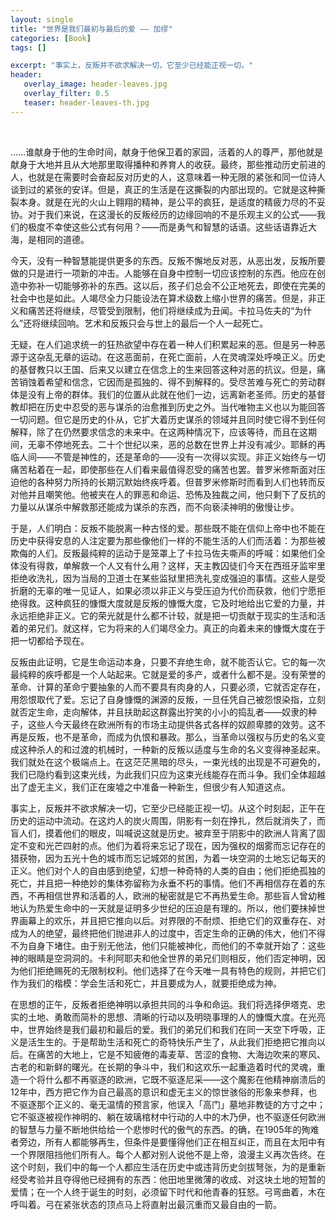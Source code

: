 ```yaml
---
layout: single
title: "世界是我们最初与最后的爱 —— 加缪"
categories: [Book]
tags: []

excerpt: "事实上，反叛并不欲求解决一切，它至少已经能正视一切。"
header:
   overlay_image: header-leaves.jpg
   overlay_filter: 0.5
   teaser: header-leaves-th.jpg
---
```

 


……谁献身于他的生命时间，献身于他保卫着的家园，活着的人的尊严，那他就是献身于大地并且从大地那里取得播种和养育人的收获。最终，那些推动历史前进的人，也就是在需要时会奋起反对历史的人，这意味着一种无限的紧张和同一位诗人谈到过的紧张的安详。但是，真正的生活是在这撕裂的内部出现的。它就是这种撕裂本身。就是在光的火山上翱翔的精神，是公平的疯狂，是适度的精疲力尽的不妥协。对于我们来说，在这漫长的反叛经历的边缘回响的不是乐观主义的公式——我们的极度不幸使这些公式有何用？——而是勇气和智慧的话语。这些话语靠近大海，是相同的道德。

今天，没有一种智慧能提供更多的东西。反叛不懈地反对恶，从恶出发，反叛所要做的只是进行一项新的冲击。人能够在自身中控制一切应该控制的东西。他应在创造中弥补一切能够弥补的东西。这以后，孩子们总会不公正地死去，即使在完美的社会中也是如此。人竭尽全力只能设法在算术级数上缩小世界的痛苦。但是，非正义和痛苦还将继续，尽管受到限制，他们将继续成为丑闻。卡拉马佐夫的“为什么”还将继续回响。艺术和反叛只会与世上的最后一个人一起死亡。 

无疑，在人们追求统一的狂热欲望中存在着一种人们积累起来的恶。但是另一种恶源于这杂乱无章的运动。在这恶面前，在死亡面前，人在灵魂深处呼唤正义。历史的基督教只以王国、后来又以建立在信念上的生来回答这种对恶的抗议。但是，痛苦销蚀着希望和信念，它因而是孤独的、得不到解释的。受尽苦难与死亡的劳动群体是没有上帝的群体。我们的位置从此就在他们一边，远离新老圣师。历史的基督教却把在历史中忍受的恶与谋杀的治愈推到历史之外。当代唯物主义也以为能回答一切问题。但它是历史的仆从，它扩大着历史谋杀的领域并且同时使它得不到任何解释，除了在仍然要求信念的未来中。在这两种情况下，应该等待，而且在这期间，无辜不停地死去。二十个世纪以来，恶的总数在世界上并没有减少。耶稣的再临人间——不管是神性的，还是革命的——没有一次得以实现。非正义始终与一切痛苦粘着在一起，即使那些在人们看来最值得忍受的痛苦也罢。普罗米修斯面对压迫他的各种努力所持的长期沉默始终疾呼着。但普罗米修斯时而看到人们也转而反对他并且嘲笑他。他被夹在人的罪恶和命运、恐怖及独裁之间，他只剩下了反抗的力量以从谋杀中解救那还能成为谋杀的东西，而不向亵渎神明的傲慢让步。

于是，人们明白：反叛不能脱离一种古怪的爱。那些既不能在信仰上帝中也不能在历史中获得安息的人注定要为那些像他们一样的不能生活的人们而活着：为那些被欺侮的人们。反叛最纯粹的运动于是笼罩上了卡拉马佐夫嘶声的呼喊：如果他们全体没有得救，单解救一个人又有什么用？这样，天主教囚徒们今天在西班牙监牢里拒绝收洗礼，因为当局的卫道士在某些监狱里把洗礼变成强迫的事情。这些人是受折磨的无辜的唯一见证人，如果必须以非正义与受压迫为代价而获救，他们宁愿拒绝得救。这种疯狂的慷慨大度就是反叛的慷慨大度，它及时地给出它爱的力量，并永远拒绝非正义。它的荣光就是什么都不计较，就是把一切贡献于现实的生活和活着的弟兄们。就这样，它为将来的人们竭尽全力。真正的向着未来的慷慨大度在于把一切都给予现在。

反叛由此证明，它是生命运动本身，只要不弃绝生命，就不能否认它。它的每一次最纯粹的疾呼都是一个人站起来。它就是爱的多产，或者什么都不是。没有荣誉的革命、计算的革命宁要抽象的人而不要具有肉身的人，只要必须，它就否定存在，用怨恨取代了爱。忘记了自身慷慨的渊源的反叛，一旦任凭自己被怨恨染指，立刻就否定生命，走向解体，并且扶助起这群露出狞笑的小小的捣乱者——奴隶的种子，这些人今天最终在欧洲所有的市场主动提供各式各样的奴颜卑膝的效劳。这不再是反叛，也不是革命，而成为仇恨和暴政。那么，当革命以强权与历史的名义变成这种杀人的和过渡的机械时，一种新的反叛以适度与生命的名义变得神圣起来。我们就处在这个极端点上。在这茫茫黑暗的尽头，一束光线的出现是不可避免的，我们已隐约看到这束光线，为此我们只应为这束光线能存在而斗争。我们全体超越出了虚无主义，我们正在废墟之中准备一种新生，但很少有人知道这点。

事实上，反叛并不欲求解决一切，它至少已经能正视一切。从这个时刻起，正午在历史的运动中流动。在这灼人的炭火周围，阴影有一刻在挣扎，然后就消失了，而盲人们，摸着他们的眼皮，叫喊说这就是历史。被弃至于阴影中的欧洲人背离了固定不变和光芒四射的点。他们为着将来忘记了现在，因为强权的烟雾而忘记存在的猎获物，因为五光十色的城市而忘记城郊的贫困，为着一块空洞的土地忘记每天的正义。他们对个人的自由感到绝望，幻想一种奇特的人类的自由；他们拒绝孤独的死亡，并且把一种绝妙的集体弥留称为永垂不朽的事情。他们不再相信存在着的东西，不再相信世界和活着的人，欧洲的秘密就是它不再热爱生命。那些盲人曾幼稚地认为热爱生命中的一天就是证明多少世纪的压迫是有理的。所以，他们要抹掉世界画幕上的欢乐，并且把它推向以后。对界限的不耐烦、拒绝它们的双重存在、对成为人的绝望，最终把他们抛进非人的过度中，否定生命的正确的伟大，他们不得不为自身下堵住。由于别无他法，他们只能被神化，而他们的不幸就开始了：这些神的眼睛是空洞洞的。卡利阿耶夫和他全世界的弟兄们则相反，他们否定神明，因为他们拒绝赐死的无限制权利。他们选择了在今天唯一具有特色的规则，并把它们作为我们的楷模：学会生活和死亡，并且要成为人，就要拒绝成为神。

在思想的正午，反叛者拒绝神明以承担共同的斗争和命运。我们将选择伊塔克、忠实的土地、勇敢而简朴的思想、清晰的行动以及明晓事理的人的慷慨大度。在光亮中，世界始终是我们最初和最后的爱。我们的弟兄们和我们在同一天空下呼吸，正义是活生生的。于是帮助生活和死亡的奇特快乐产生了，从此我们拒绝把它推向以后。在痛苦的大地上，它是不知疲倦的毒麦草、苦涩的食物、大海边吹来的寒风、古老的和新鲜的曙光。在长期的争斗中，我们和这欢乐一起重造着时代的灵魂，重造一个将什么都不再驱逐的欧洲，它既不驱逐尼采——这个魔影在他精神崩溃后的12年中，西方把它作为自己最高的意识和虚无主义的惊世骇俗的形象来参拜，也不驱逐那个正义的、毫无温情的预言家，他误入「高门」墓地非教徒的方寸之中；它不驱逐被视作神明的、躺在玻璃棺材中行动的人中的木乃伊，也不驱逐任何欧洲的智慧与力量不断地供给给一个悲惨时代的傲气的东西。的确，在1905年的殉难者旁边，所有人都能够再生，但条件是要懂得他们正在相互纠正，而且在太阳中有一个界限阻挡他们所有人。每个人都对别人说他不是上帝，浪漫主义再次告终。在这个时刻，我们中的每一个人都应生活在历史中或违背历史剑拔弩张，为的是重新经受考验并且夺得他已经拥有的东西：他田地里微薄的收成、对这块土地的短暂的爱情；在一个人终于诞生的时刻，必须留下时代和他青春的狂怒。弓弯曲着，木在呼叫着。弓在紧张状态的顶点马上将直射出最沉重而又最自由的一箭。


